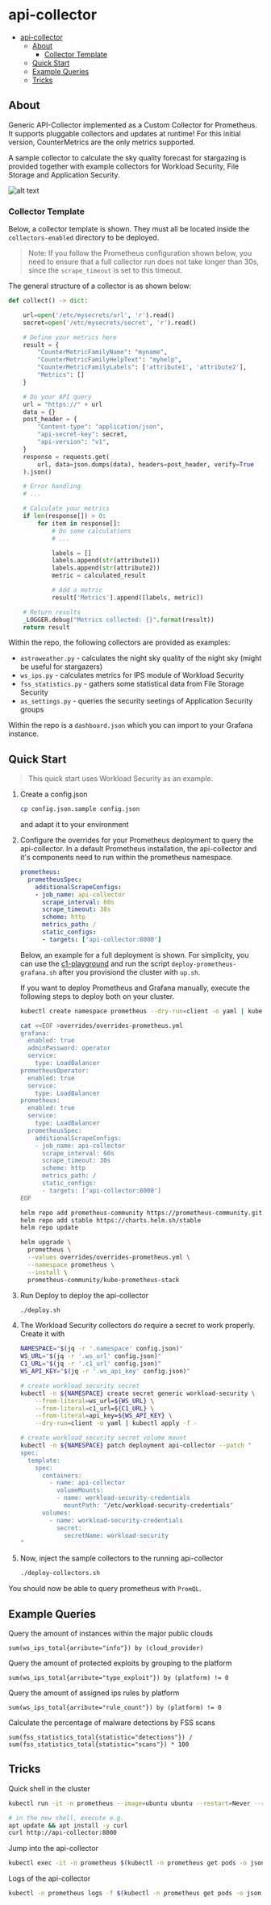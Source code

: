 # api-collector

- [api-collector](#api-collector)
  - [About](#about)
    - [Collector Template](#collector-template)
  - [Quick Start](#quick-start)
  - [Example Queries](#example-queries)
  - [Tricks](#tricks)

## About

Generic API-Collector implemented as a Custom Collector for Prometheus. It supports pluggable collectors and updates at runtime! For this initial version, CounterMetrics are the only metrics supported.

A sample collector to calculate the sky quality forecast for stargazing is provided together with example collectors for Workload Security, File Storage and Application Security.

![alt text](images/dashboard.png "Grafana Dashboard Example")

### Collector Template

Below, a collector template is shown. They must all be located inside the `collectors-enabled` directory to be deployed.

> Note: If you follow the Prometheus configuration shown below, you need to ensure that a full collector run does not take longer than 30s, since the `scrape_timeout` is set to this timeout.

The general structure of a collector is as shown below:

```py
def collect() -> dict:

    url=open('/etc/mysecrets/url', 'r').read()
    secret=open('/etc/mysecrets/secret', 'r').read()

    # Define your metrics here
    result = {
        "CounterMetricFamilyName": "myname",
        "CounterMetricFamilyHelpText": "myhelp",
        "CounterMetricFamilyLabels": ['attribute1', 'attribute2'],
        "Metrics": []
    }

    # Do your API query
    url = "https://" + url
    data = {}
    post_header = {
        "Content-type": "application/json",
        "api-secret-key": secret,
        "api-version": "v1",
    }
    response = requests.get(
        url, data=json.dumps(data), headers=post_header, verify=True
    ).json()

    # Error handling
    # ...

    # Calculate your metrics
    if len(response[]) > 0:
        for item in response[]:
            # Do some calculations
            # ...

            labels = []
            labels.append(str(attribute1))
            labels.append(str(attribute2))
            metric = calculated_result

            # Add a metric
            result['Metrics'].append([labels, metric])

    # Return results
    _LOGGER.debug("Metrics collected: {}".format(result))
    return result
```

Within the repo, the following collectors are provided as examples:

- `astroweather.py` - calculates the night sky quality of the night sky (might be useful for stargazers)
- `ws_ips.py` - calculates metrics for IPS module of Workload Security
- `fss_statistics.py` - gathers some statistical data from File Storage Security
- `as_settings.py` - queries the security seetings of Application Security groups

Within the repo is a `dashboard.json` which you can import to your Grafana instance.
## Quick Start

> This quick start uses Workload Security as an example.

1. Create a config.json

    ```sh
    cp config.json.sample config.json
    ```

    and adapt it to your environment

2. Configure the overrides for your Prometheus deployment to query the api-collector. In a default Prometheus installation, the api-collector and it's components need to run within the prometheus namespace.

    ```yaml
    prometheus:
      prometheusSpec:
        additionalScrapeConfigs:
        - job_name: api-collector
          scrape_interval: 60s
          scrape_timeout: 30s
          scheme: http
          metrics_path: /
          static_configs:
          - targets: ['api-collector:8000']
    ```

    Below, an example for a full deployment is shown. For simplicity, you can use the [c1-playground](https://github.com/mawinkler/c1-playground) and run the script `deploy-prometheus-grafana.sh` after you provisiond the cluster with `up.sh`.
    
    If you want to deploy Prometheus and Grafana manually, execute the following steps to deploy both on your cluster.

    ```sh
    kubectl create namespace prometheus --dry-run=client -o yaml | kubectl apply -f -

    cat <<EOF >overrides/overrides-prometheus.yml
    grafana:
      enabled: true
      adminPassword: operator
      service:
        type: LoadBalancer
    prometheusOperator:
      enabled: true
      service:
        type: LoadBalancer
    prometheus:
      enabled: true
      service:
        type: LoadBalancer
      prometheusSpec:
        additionalScrapeConfigs:
        - job_name: api-collector
          scrape_interval: 60s
          scrape_timeout: 30s
          scheme: http
          metrics_path: /
          static_configs:
          - targets: ['api-collector:8000']
    EOF

    helm repo add prometheus-community https://prometheus-community.github.io/helm-charts
    helm repo add stable https://charts.helm.sh/stable
    helm repo update

    helm upgrade \
      prometheus \
      --values overrides/overrides-prometheus.yml \
      --namespace prometheus \
      --install \
      prometheus-community/kube-prometheus-stack
    ```

3. Run Deploy to deploy the api-collector

    ```sh
    ./deploy.sh
    ```

4. The Workload Security collectors do require a secret to work properly. Create it with

    ```sh
    NAMESPACE="$(jq -r '.namespace' config.json)"
    WS_URL="$(jq -r '.ws_url' config.json)"
    C1_URL="$(jq -r '.c1_url' config.json)"
    WS_API_KEY="$(jq -r '.ws_api_key' config.json)"

    # create workload security secret
    kubectl -n ${NAMESPACE} create secret generic workload-security \
        --from-literal=ws_url=${WS_URL} \
        --from-literal=c1_url=${C1_URL} \
        --from-literal=api_key=${WS_API_KEY} \
        --dry-run=client -o yaml | kubectl apply -f -

    # create workload security secret volume mount
    kubectl -n ${NAMESPACE} patch deployment api-collector --patch "
    spec:
      template:
        spec:
          containers:
            - name: api-collector
              volumeMounts:
              - name: workload-security-credentials
                mountPath: "/etc/workload-security-credentials"
          volumes:
            - name: workload-security-credentials
              secret:
                secretName: workload-security
    "
    ```

5. Now, inject the sample collectors to the running api-collector

    ```sh
    ./deploy-collectors.sh
    ```

You should now be able to query prometheus with `PromQL`.

## Example Queries

Query the amount of instances within the major public clouds

```PromQL
sum(ws_ips_total{arribute="info"}) by (cloud_provider)
```

Query the amount of protected exploits by grouping to the platform

```PromQL
sum(ws_ips_total{arribute="type_exploit"}) by (platform) != 0
```

Query the amount of assigned ips rules by platform

```PromQL
sum(ws_ips_total{arribute="rule_count"}) by (platform) != 0
```

Calculate the percentage of malware detections by FSS scans

```PromQL
sum(fss_statistics_total{statistic="detections"}) / sum(fss_statistics_total{statistic="scans"}) * 100
```

## Tricks

Quick shell in the cluster

```sh
kubectl run -it -n prometheus --image=ubuntu ubuntu --restart=Never --rm -- /bin/bash

# in the new shell, execute e.g.
apt update && apt install -y curl
curl http://api-collector:8000
```

Jump into the api-collector

```sh
kubectl exec -it -n prometheus $(kubectl -n prometheus get pods -o json | jq -r '.items[].metadata | select(.name | startswith("api-collector")) | .name') -- /bin/sh
```

Logs of the api-collector

```sh
kubectl -n prometheus logs -f $(kubectl -n prometheus get pods -o json | jq -r '.items[].metadata | select(.name | startswith("api-collector")) | .name')
```
